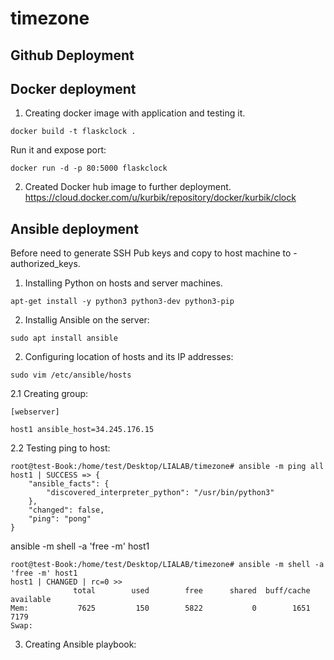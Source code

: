 # timezone

## Github Deployment



## Docker deployment

1. Creating docker image with application and testing it.

```
docker build -t flaskclock .
```
Run it and expose port:
```
docker run -d -p 80:5000 flaskclock
```
2. Created Docker hub image to further deployment.
https://cloud.docker.com/u/kurbik/repository/docker/kurbik/clock

## Ansible deployment

Before need to generate SSH Pub keys and copy to host machine to - authorized_keys.  

1. Installing Python on hosts and server machines.

```
apt-get install -y python3 python3-dev python3-pip
```

2. Installig Ansible  on the server:

  ```
  sudo apt install ansible
  
  ```

2. Configuring location of hosts and its IP addresses:


```
sudo vim /etc/ansible/hosts 
```
2.1 Creating group:
```
[webserver]

host1 ansible_host=34.245.176.15

```

2.2 Testing ping to host:

```
root@test-Book:/home/test/Desktop/LIALAB/timezone# ansible -m ping all
host1 | SUCCESS => {
    "ansible_facts": {
        "discovered_interpreter_python": "/usr/bin/python3"
    }, 
    "changed": false, 
    "ping": "pong"
}

```
ansible -m shell -a 'free -m' host1
```
root@test-Book:/home/test/Desktop/LIALAB/timezone# ansible -m shell -a 'free -m' host1
host1 | CHANGED | rc=0 >>
              total        used        free      shared  buff/cache   available
Mem:           7625         150        5822           0        1651        7179
Swap: 
```


3. Creating Ansible playbook:



